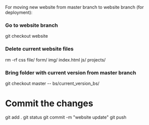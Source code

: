 For moving new website from master branch to website branch (for deployment):

### Go to website branch
git checkout website

### Delete current website files
rm -rf css file/ form/ img/ index.html  js/ projects/

### Bring folder with current version from master branch
git checkout master -- bs/current_version_bs/

# Commit the changes
git add .
git status
git commit -m "website update"
git push
